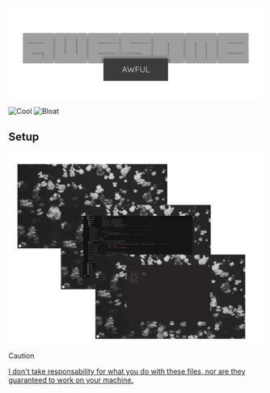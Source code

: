 <div style="text-align: center;">
    <img src="./.gay.img/awful.png" alt="awful WHERE THE IMG?">
</div>

![Cool](https://img.shields.io/badge/WM-Awesome-da696f?style=for-the-badge&labelColor=1B1919)
![Bloat](https://img.shields.io/badge/OS-NixOS-c585cf?style=for-the-badge&labelColor=1B1919)


## Setup

<div style="text-align: center;">
    <img src="./.gay.img/setup.png" alt="WHERE THE IMG?">
</div>


> [!CAUTION]
> [I don't take responsability for what you do with these files, nor are they guaranteed to work on your machine.](https://git.gay/alexpkgs/dotfiles/src/branch/main/LICENSE)
